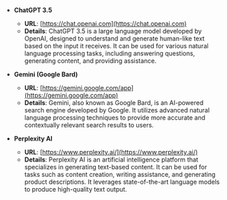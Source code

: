 - **ChatGPT 3.5**
  - **URL**: [https://chat.openai.com](https://chat.openai.com)
  - **Details**: ChatGPT 3.5 is a large language model developed by OpenAI, designed to understand and generate human-like text based on the input it receives. It can be used for various natural language processing tasks, including answering questions, generating content, and providing assistance.


- **Gemini (Google Bard)**
  - **URL**: [https://gemini.google.com/app](https://gemini.google.com/app)
  - **Details**: Gemini, also known as Google Bard, is an AI-powered search engine developed by Google. It utilizes advanced natural language processing techniques to provide more accurate and contextually relevant search results to users.


- **Perplexity AI**
  - **URL**: [https://www.perplexity.ai/](https://www.perplexity.ai/)
  - **Details**: Perplexity AI is an artificial intelligence platform that specializes in generating text-based content. It can be used for tasks such as content creation, writing assistance, and generating product descriptions. It leverages state-of-the-art language models to produce high-quality text output.
